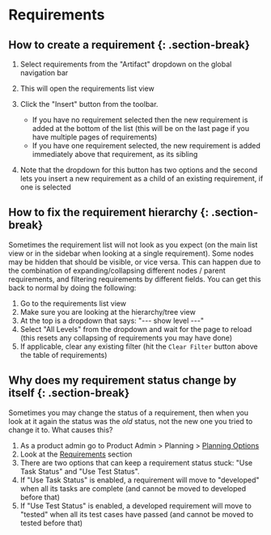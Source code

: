 # Requirements

## How to create a requirement {: .section-break}
1. Select requirements from the "Artifact" dropdown on the global navigation bar
2. This will open the requirements list view
3. Click the "Insert" button from the toolbar. 
    
    - If you have no requirement selected then the new requirement is added at the bottom of the list (this will be on the last page if you have multiple pages of requirements)
    - If you have one requirement selected, the new requirement is added immediately above that requirement, as its sibling

4. Note that the dropdown for this button has two options and the second lets you insert a new requirement as a child of an existing requirement, if one is selected

## How to fix the requirement hierarchy {: .section-break}
Sometimes the requirement list will not look as you expect (on the main list view or in the sidebar when looking at a single requirement). Some nodes may be hidden that should be visible, or vice versa. This can happen due to the combination of expanding/collapsing different nodes / parent requirements, and filtering requirements by different fields. You can get this back to normal by doing the following:

1. Go to the requirements list view
2. Make sure you are looking at the hierarchy/tree view
3. At the top is a dropdown that says: "--- show level ---"
4. Select "All Levels" from the dropdown and wait for the page to reload (this resets any collapsing of requirements you may have done)
5. If applicable, clear any existing filter (hit the `Clear Filter` button above the table of requirements)


## Why does my requirement status change by itself {: .section-break}
Sometimes you may change the status of a requirement, then when you look at it again the status was the *old* status, not the new one you tried to change it to. What causes this?

1. As a product admin go to Product Admin > Planning > [Planning Options](../Spira-Administration-Guide/Product-Planning.md/#requirements)
2. Look at the [Requirements](../Spira-Administration-Guide/Product-Planning.md/#requirements) section
3. There are two options that can keep a requirement status stuck: "Use Task Status" and "Use Test Status".
4. If "Use Task Status" is enabled, a requirement will move to "developed" when all its tasks are complete (and cannot be moved to developed before that)
5. If "Use Test Status" is enabled, a developed requirement will move to "tested" when all its test cases have passed (and cannot be moved to tested before that)